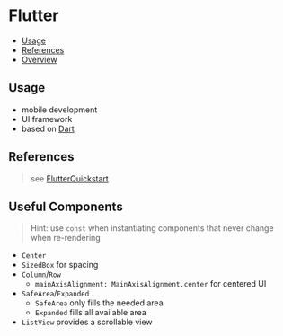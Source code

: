 # Flutter

- [Usage](#usage)
- [References](#references)
- [Overview](#overview)

## Usage

- mobile development
- UI framework
- based on [Dart](./Dart.md)

## References

> see [FlutterQuickstart](./FlutterQuickstart.md#referenzen)

## Useful Components

> Hint: use `const` when instantiating components that never change when re-rendering

- `Center`
- `SizedBox` for spacing
- `Column`/`Row`
  - `mainAxisAlignment: MainAxisAlignment.center` for centered UI
- `SafeArea`/`Expanded`
  - `SafeArea` only fills the needed area
  - `Expanded` fills all available area
- `ListView` provides a scrollable view
